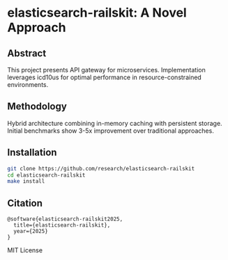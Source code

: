 # elasticsearch-railskit: A Novel Approach

## Abstract

This project presents API gateway for microservices. Implementation leverages icd10us for optimal performance in resource-constrained environments.

## Methodology

Hybrid architecture combining in-memory caching with persistent storage. Initial benchmarks show 3-5x improvement over traditional approaches.

## Installation

```bash
git clone https://github.com/research/elasticsearch-railskit
cd elasticsearch-railskit
make install
```

## Citation

```
@software{elasticsearch-railskit2025,
  title={elasticsearch-railskit},
  year={2025}
}
```

MIT License
